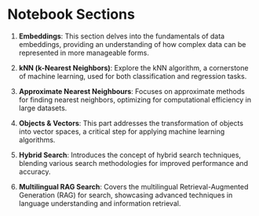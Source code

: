 # Notebook Sections

1. **Embeddings**: This section delves into the fundamentals of data embeddings, providing an understanding of how complex data can be represented in more manageable forms.

2. **kNN (k-Nearest Neighbors)**: Explore the kNN algorithm, a cornerstone of machine learning, used for both classification and regression tasks.

3. **Approximate Nearest Neighbours**: Focuses on approximate methods for finding nearest neighbors, optimizing for computational efficiency in large datasets.

4. **Objects & Vectors**: This part addresses the transformation of objects into vector spaces, a critical step for applying machine learning algorithms.

5. **Hybrid Search**: Introduces the concept of hybrid search techniques, blending various search methodologies for improved performance and accuracy.

6. **Multilingual RAG Search**: Covers the multilingual Retrieval-Augmented Generation (RAG) for search, showcasing advanced techniques in language understanding and information retrieval.

